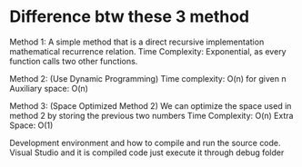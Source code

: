 # Difference btw these 3 method 
Method 1: A simple method that is a direct recursive implementation mathematical recurrence relation.
Time Complexity: Exponential, as every function calls two other functions.

Method 2: (Use Dynamic Programming)
Time complexity: O(n) for given n
Auxiliary space: O(n)

Method 3: (Space Optimized Method 2)
We can optimize the space used in method 2 by storing the previous two numbers
Time Complexity: O(n) 
Extra Space: O(1)

Development environment and how to compile and run the source code.
Visual Studio and it is compiled code just execute it through debug folder
